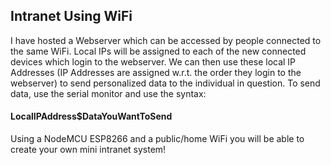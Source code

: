## Intranet Using WiFi

I have hosted a Webserver which can be accessed by people connected to the same WiFi. Local IPs will be assigned to each of the new connected devices which login to the webserver. We can then use these local IP Addresses (IP Addresses are assigned w.r.t. the order they login to the webserver) to send personalized data to the individual in question. To send data, use the serial monitor and use the syntax:
#### LocalIPAddress$DataYouWantToSend
Using a NodeMCU ESP8266 and a public/home WiFi you will be able to create your own mini intranet system!
